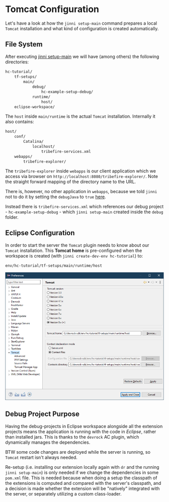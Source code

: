 # Tomcat Configuration

Let's have a look at how the `jinni setup-main` command prepares a local `Tomcat` installation and what kind of configuration is created automatically.

## File System

After executing [jinni setup-main](../tutorial/03-create-debug-project.md) we will have (among others) the following directories:

```filesystem
hc-tutorial/
    tf-setups/
        main/
            debug/
                hc-example-setup-debug/
            runtime/
                host/
    eclipse-workspace/
```

The `host` inside `main/runtime` is the actual `Tomcat` installation. Internally it also contains:

```filesystem
host/
    conf/
        Catalina/
            localhost/
                tribefire-services.xml
    webapps/
        tribefire-explorer/
```

The `tribefire-explorer` inside `webapps` is our client application which we access via browser on `http://localhost:8080/tribefire-explorer/`. Note the straight forward mapping of the directory name to the URL.

There is, however, no other application in `webapps`, because we told `jinni` not to do it by setting the `debugJava` to `true` [here](../tutorial/03-create-debug-project.md).

Instead there is `tribefire-services.xml` which references our debug project - `hc-example-setup-debug` - which `jinni setup-main` created inside the `debug` folder.

## Eclipse Configuration

In order to start the server the `Tomcat` plugin needs to know about our `Tomcat` installation. This **Tomcat home** is pre-configured when the workspace is created (with `jinni create-dev-env hc-tutorial`) to:
```plain
env/hc-tutorial/tf-setups/main/runtime/host
```

![](tomcat-config-home.png)

## Debug Project Purpose

Having the debug-projects in Eclipse workspace alongside all the extension projects means the application is running with the code in _Eclipse_, rather than installed jars. This is thanks to the `devrock` AC plugin, which dynamically manages the dependencies.

BTW some code changes are deployed while the server is running, so `Tomcat` restart isn't always needed.

Re-setup (i.e. installing our extension locally again with `dr` and the running `jinni setup-main`) is only needed if we change the dependencies in some `pom.xml` file. This is needed because when doing a setup the classpath of the extensions is computed and compared with the server's classpath, and a decision is made whether the extension will be "natively" integrated with the server, or separately utilizing a custom class-loader.
